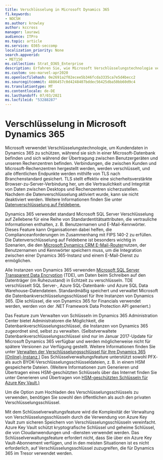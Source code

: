 ```yaml
---
title: Verschlüsselung in Microsoft Dynamics 365
f1.keywords:
- NOCSH
ms.author: krowley
author: kccross
manager: laurawi
audience: ITPro
ms.topic: article
ms.service: O365-seccomp
localization_priority: None
search.appverid:
- MET150
ms.collection: Strat_O365_Enterprise
description: Erfahren Sie, wie Microsoft Verschlüsselungstechnologie verwendet, um Kundendaten in Microsoft Dynamics 365 zu schützen, während sie sich in einer Microsoft-Datenbank und während der Übertragung befinden.
ms.custom: seo-marvel-apr2020
ms.openlocfilehash: 0e2691a2f02ecee5b346fcda3335ca7e5d4becc2
ms.sourcegitcommit: 4886457c0d4248407bddec56425dba50bb60d9c4
ms.translationtype: MT
ms.contentlocale: de-DE
ms.lasthandoff: 07/03/2021
ms.locfileid: "53288287"
---
```

# <a name="encryption-in-microsoft-dynamics-365"></a>Verschlüsselung in Microsoft Dynamics 365

Microsoft verwendet Verschlüsselungstechnologie, um Kundendaten in Dynamics 365 zu schützen, während sie sich in einer Microsoft-Datenbank befinden und sich während der Übertragung zwischen Benutzergeräten und unseren Rechenzentren befinden. Verbindungen, die zwischen Kunden und Microsoft-Rechenzentren hergestellt werden, werden verschlüsselt, und alle öffentlichen Endpunkte werden mithilfe von TLS nach Branchenstandard gesichert. TLS stellt effektiv eine sicherheitsverstärkte Browser-zu-Server-Verbindung her, um die Vertraulichkeit und Integrität von Daten zwischen Desktops und Rechenzentren sicherzustellen. Nachdem die Datenverschlüsselung aktiviert wurde, kann sie nicht deaktiviert werden. Weitere Informationen finden Sie unter [Datenverschlüsselung auf Feldebene.](/previous-versions/dynamicscrm-2016/developers-guide/dn481562(v=crm.8))

Dynamics 365 verwendet standard Microsoft SQL Server Verschlüsselung auf Zellebene für eine Reihe von Standardentitätsattributen, die vertrauliche Informationen enthalten, z. B. Benutzernamen und E-Mail-Kennwörter. Dieses Feature kann Organisationen dabei helfen, die Complianceanforderungen im Zusammenhang mit FIPS 140-2 zu erfüllen. Die Datenverschlüsselung auf Feldebene ist besonders wichtig in Szenarien, die den [Microsoft Dynamics CRM E-Mail-Router](/previous-versions/dynamicscrm-2016/administering-dynamics-365/hh699800(v=crm.8))nutzen, der Benutzernamen und Kennwörter speichern muss, um die Integration zwischen einer Dynamics 365-Instanz und einem E-Mail-Dienst zu ermöglichen.

Alle Instanzen von Dynamics 365 verwenden [Microsoft SQL Server Transparent Data Encryption](/sql/relational-databases/security/encryption/transparent-data-encryption) (TDE), um Daten beim Schreiben auf den Datenträger (im Ruhezustand) in Echtzeit zu verschlüsseln. TDE verschlüsselt SQL Server-, Azure SQL-Datenbank- und Azure SQL Data Warehouse-Datendateien. Standardmäßig speichert und verwaltet Microsoft die Datenbankverschlüsselungsschlüssel für Ihre Instanzen von Dynamics 365. (Die schlüssel, die von Dynamics 365 for Financials verwendet werden, werden von der .NET Framework Data Protection API generiert.)

Das Feature zum Verwalten von Schlüsseln im Dynamics 365 Administration Center bietet Administratoren die Möglichkeit, die Datenbankverschlüsselungsschlüssel, die Instanzen von Dynamics 365 zugeordnet sind, selbst zu verwalten. (Selbstverwaltete Datenbankverschlüsselungsschlüssel sind nur im Januar 2017-Update für Microsoft Dynamics 365 verfügbar und werden möglicherweise nicht für spätere Versionen zur Verfügung gestellt. Weitere Informationen finden Sie unter [Verwalten der Verschlüsselungsschlüssel für Ihre Dynamics 365 (Online)-Instanz.)](/dynamics365/customer-engagement/admin/manage-encryption-keys-instance) Das Schlüsselverwaltungsfeature unterstützt sowohl PFX- als auch BYOK-Verschlüsselungsschlüsseldateien, z. B. in einem HSM gespeicherte Dateien. (Weitere Informationen zum Generieren und Übertragen eines HSM-geschützten Schlüssels über das Internet finden Sie unter Generieren und Übertragen von [HSM-geschützten Schlüsseln für Azure Key Vault.)](/azure/key-vault/key-vault-hsm-protected-keys)

Um die Option zum Hochladen des Verschlüsselungsschlüssels zu verwenden, benötigen Sie sowohl den öffentlichen als auch den privaten Verschlüsselungsschlüssel.

Mit dem Schlüsselverwaltungsfeature wird die Komplexität der Verwaltung von Verschlüsselungsschlüsseln durch die Verwendung von Azure Key Vault zum sicheren Speichern von Verschlüsselungsschlüsseln vereinfacht. Azure Key Vault schützt kryptografische Schlüssel und geheime Schlüssel, die von Cloudanwendungen und -diensten verwendet werden. Das Schlüsselverwaltungsfeature erfordert nicht, dass Sie über ein Azure Key Vault-Abonnement verfügen, und in den meisten Situationen ist es nicht erforderlich, auf Verschlüsselungsschlüssel zuzugreifen, die für Dynamics 365 im Tresor verwendet werden.